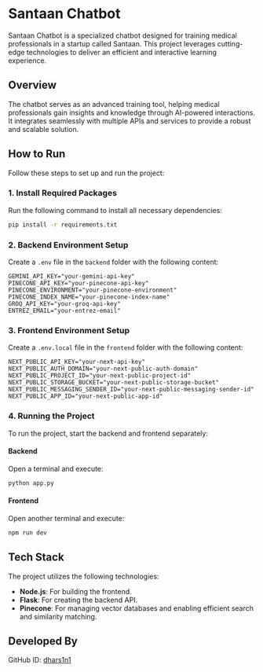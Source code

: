 # Santaan Chatbot

Santaan Chatbot is a specialized chatbot designed for training medical professionals in a startup called Santaan. This project leverages cutting-edge technologies to deliver an efficient and interactive learning experience.

## Overview
The chatbot serves as an advanced training tool, helping medical professionals gain insights and knowledge through AI-powered interactions. It integrates seamlessly with multiple APIs and services to provide a robust and scalable solution.

## How to Run
Follow these steps to set up and run the project:

### 1. Install Required Packages
Run the following command to install all necessary dependencies:
```bash
pip install -r requirements.txt
```

### 2. Backend Environment Setup
Create a `.env` file in the `backend` folder with the following content:
```env
GEMINI_API_KEY="your-gemini-api-key"
PINECONE_API_KEY="your-pinecone-api-key"
PINECONE_ENVIRONMENT="your-pinecone-environment"
PINECONE_INDEX_NAME="your-pinecone-index-name"
GROQ_API_KEY="your-groq-api-key"
ENTREZ_EMAIL="your-entrez-email"
```

### 3. Frontend Environment Setup
Create a `.env.local` file in the `frontend` folder with the following content:
```env
NEXT_PUBLIC_API_KEY="your-next-api-key"
NEXT_PUBLIC_AUTH_DOMAIN="your-next-public-auth-domain"
NEXT_PUBLIC_PROJECT_ID="your-next-public-project-id"
NEXT_PUBLIC_STORAGE_BUCKET="your-next-public-storage-bucket"
NEXT_PUBLIC_MESSAGING_SENDER_ID="your-next-public-messaging-sender-id"
NEXT_PUBLIC_APP_ID="your-next-public-app-id"
```

### 4. Running the Project
To run the project, start the backend and frontend separately:

#### Backend
Open a terminal and execute:
```bash
python app.py
```

#### Frontend
Open another terminal and execute:
```bash
npm run dev
```

## Tech Stack
The project utilizes the following technologies:
- **Node.js**: For building the frontend.
- **Flask**: For creating the backend API.
- **Pinecone**: For managing vector databases and enabling efficient search and similarity matching.

## Developed By
GitHub ID: [dhars1n1](https://github.com/dhars1n1)
